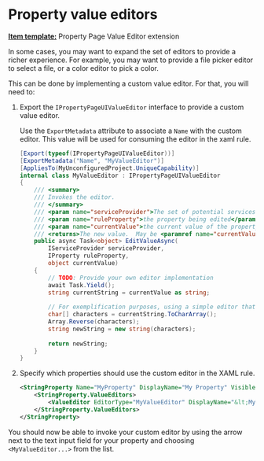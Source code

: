 # Property value editors

**[Item template:](project_item_templates.md)** Property Page Value Editor extension

In some cases, you may want to expand the set of editors to provide a richer experience. For example, you may want to provide a file picker editor to select a file, or a color editor to pick a color.

This can be done by implementing a custom value editor. For that, you will need to:

1. Export the `IPropertyPageUIValueEditor` interface to provide a custom value editor.

   Use the `ExportMetadata` attribute to associate a `Name` with the custom editor. This value will be used for consuming the editor in the xaml rule.

   ```csharp
   [Export(typeof(IPropertyPageUIValueEditor))]
   [ExportMetadata("Name", "MyValueEditor")]
   [AppliesTo(MyUnconfiguredProject.UniqueCapability)]
   internal class MyValueEditor : IPropertyPageUIValueEditor
   {
       /// <summary>
       /// Invokes the editor.
       /// </summary>
       /// <param name="serviceProvider">The set of potential services the component can query for, mainly for access back to the host itself.</param>
       /// <param name="ruleProperty">the property being edited</param>
       /// <param name="currentValue">the current value of the property (may be different than property.Value - for example if host UI caches the new values until Apply button)</param>
       /// <returns>The new value.  May be <paramref name="currentValue"/> if no change is intended.</returns>
       public async Task<object> EditValueAsync(
           IServiceProvider serviceProvider,
           IProperty ruleProperty,
           object currentValue)
       {
           // TODO: Provide your own editor implementation
           await Task.Yield();
           string currentString = currentValue as string;
 
           // For exemplification purposes, using a simple editor that reverts the original string
           char[] characters = currentString.ToCharArray();
           Array.Reverse(characters);
           string newString = new string(characters);
 
           return newString;
       }
   }
   ```
 
2. Specify which properties should use the custom editor in the XAML rule.

   ```xml
   <StringProperty Name="MyProperty" DisplayName="My Property" Visible="True" Description="Sample property">
       <StringProperty.ValueEditors>
           <ValueEditor EditorType="MyValueEditor" DisplayName="&lt;MyValueEditor...&gt;" />
       </StringProperty.ValueEditors>
   </StringProperty>
   ```

  You should now be able to invoke your custom editor by using the arrow next to the text input field for your property and choosing `<MyValueEditor...>` from the list.
